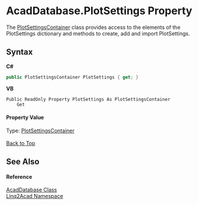 # AcadDatabase.PlotSettings Property 
 

The <a href="T_Linq2Acad_PlotSettingsContainer.md#PlotSettingsContainer-Class">PlotSettingsContainer</a> class provides access to the elements of the PlotSettings dictionary and methods to create, add and import PlotSettings.

## Syntax

**C#**<br />
``` C#
public PlotSettingsContainer PlotSettings { get; }
```

**VB**<br />
``` VB
Public ReadOnly Property PlotSettings As PlotSettingsContainer
	Get
```


#### Property Value
Type: <a href="T_Linq2Acad_PlotSettingsContainer.md#PlotSettingsContainer-Class">PlotSettingsContainer</a>
<br/><br/><a href="#AcadDatabasePlotSettings-Property">Back to Top</a>

## See Also


#### Reference
<a href="T_Linq2Acad_AcadDatabase.md#AcadDatabase-Class">AcadDatabase Class</a><br /><a href="N_Linq2Acad.md#Linq2Acad-Namespace">Linq2Acad Namespace</a><br />
